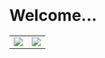# Welcome...

<table>
  <tr>
    <td align="center" style="padding=0;width=50%;">
      <img align="center" style="padding=0;" src="https://github-readme-stats.vercel.app/api/top-langs/?username=nlpha&layout=compact&hide_border=true&bg_color=00000000&text_color=6eaacc">
    </td>
    <td align="center" style="padding=0;width=50%;">
      <img align="center" style="padding=0;" src="https://github-readme-stats.vercel.app/api?username=nlpha&show_icons=true&count_private=true&hide_border=true&bg_color=00000000&text_color=6eaacc">
    </td>
  </tr>
</table>
